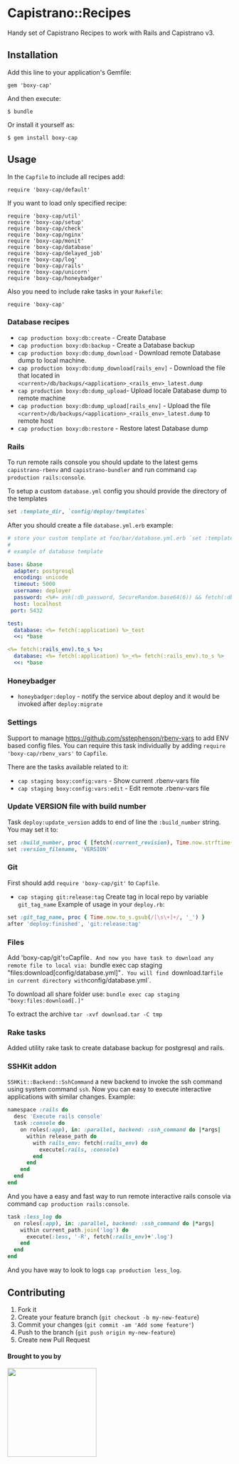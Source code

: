 # Capistrano::Recipes

Handy set of Capistrano Recipes to work with Rails and Capistrano v3.

## Installation

Add this line to your application's Gemfile:

    gem 'boxy-cap'

And then execute:

    $ bundle

Or install it yourself as:

    $ gem install boxy-cap

## Usage

In the `Capfile` to include all recipes add:

    require 'boxy-cap/default'

If you want to load only specified recipe:

    require 'boxy-cap/util'
    require 'boxy-cap/setup'
    require 'boxy-cap/check'
    require 'boxy-cap/nginx'
    require 'boxy-cap/monit'
    require 'boxy-cap/database'
    require 'boxy-cap/delayed_job'
    require 'boxy-cap/log'
    require 'boxy-cap/rails'
    require 'boxy-cap/unicorn'
    require 'boxy-cap/honeybadger'


Also you need to include rake tasks in your `Rakefile`:

    require 'boxy-cap'

### Database recipes

- `cap production boxy:db:create` - Create Database
- `cap production boxy:db:backup` - Create a Database backup
- `cap production boxy:db:dump_download` - Download remote Database dump to local machine.
- `cap production boxy:db:dump_download[rails_env]` - Download the file that located in `<current>/db/backups/<application>_<rails_env>_latest.dump`
- `cap production boxy:db:dump_upload`- Upload locale Database dump to remote machine
- `cap production boxy:db:dump_upload[rails_env]` - Upload the file `<current>/db/backups/<application>_<rails_env>_latest.dump` to remote host
- `cap production boxy:db:restore` - Restore latest Database dump


### Rails

To run remote rails console you should update to the latest gems `capistrano-rbenv` and `capistrano-bundler`
and run command `cap production rails:console`.

To setup a custom `database.yml` config you should provide the directory of the templates

```ruby
set :template_dir, `config/deploy/templates`
```

After you should create a file `database.yml.erb` example:

```yaml
# store your custom template at foo/bar/database.yml.erb `set :template_dir, "foo/bar"`
#
# example of database template

base: &base
  adapter: postgresql
  encoding: unicode
  timeout: 5000
  username: deployer
  password: <%#= ask(:db_password, SecureRandom.base64(6)) && fetch(:db_password) %>
  host: localhost
 port: 5432

test:
  database: <%= fetch(:application) %>_test
  <<: *base

<%= fetch(:rails_env).to_s %>:
  database: <%= fetch(:application) %>_<%= fetch(:rails_env).to_s %>
  <<: *base

```

### Honeybadger

- `honeybadger:deploy` - notify the service about deploy and it would be invoked after `deploy:migrate`

### Settings

Support to manage https://github.com/sstephenson/rbenv-vars to add ENV based config files. 
You can require this task individually by adding `require 'boxy-cap/rbenv_vars'` to `Capfile`.

There are the tasks available related to it:

- `cap staging boxy:config:vars` - Show current .rbenv-vars file
- `cap staging boxy:config:vars:edit` - Edit remote .rbenv-vars file

### Update VERSION file with build number

Task `deploy:update_version` adds to end of line the `:build_number` string. You may set it to:

```ruby
set :build_number, proc { [fetch(:current_revision), Time.now.strftime("%Y%m%d"), ].compact.join('-') }
set :version_filename, 'VERSION'
```

### Git

First should add `require 'boxy-cap/git'` to `Capfile`.
- `cap staging git:release:tag` Create tag in local repo by variable `git_tag_name`
 Example of usage in your `deploy.rb`:

```ruby
set :git_tag_name, proc { Time.now.to_s.gsub(/[\s\+]+/, '_') }
after 'deploy:finished', 'git:release:tag'
```

### Files

Add 'boxy-cap/git'` to `Capfile`.
And now you have task to download any remote file to local via:
`bundle exec cap staging "files:download[config/database.yml]"`.
You will find `download.tar` file in current directory with `config/database.yml`.

To download all share folder use:
`bundle exec cap staging "boxy:files:download[.]"`

To extract the archive `tar -xvf download.tar -C tmp`


### Rake tasks

Added utility rake task to create database backup for postgresql and rails.

### SSHKit addon

`SSHKit::Backend::SshCommand` a new backend to invoke the ssh command using system command `ssh`.
Now you can easy to execute interactive applications with similar changes. Example:

```ruby
namespace :rails do
  desc 'Execute rails console'
  task :console do
    on roles(:app), in: :parallel, backend: :ssh_command do |*args|
      within release_path do
        with rails_env: fetch(:rails_env) do
          execute(:rails, :console)
        end
      end
    end
  end
end
```

And you have a easy and fast way to run remote interactive rails console via command `cap production rails:console`.

```ruby
task :less_log do
  on roles(:app), in: :parallel, backend: :ssh_command do |*args|
    within current_path.join('log') do
      execute(:less, '-R', fetch(:rails_env)+'.log')
    end
  end
end
```

And you have way to look to logs `cap production less_log`.

## Contributing

1. Fork it
2. Create your feature branch (`git checkout -b my-new-feature`)
3. Commit your changes (`git commit -am 'Add some feature'`)
4. Push to the branch (`git push origin my-new-feature`)
5. Create new Pull Request


#### Brought to you by

<a href='http://BigBinary.com'><img src="https://s3.amazonaws.com/bigbinary-media/horizontal/logo_blue.png" width="200px"/></a>
